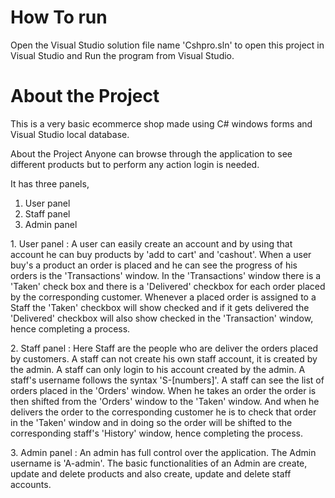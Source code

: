 # How To run 
Open the Visual Studio solution file name 'Cshpro.sln' to open this project in Visual Studio and Run the program from Visual Studio.

# About the Project
This is a very basic ecommerce shop made using C# windows forms and Visual Studio local database.

About the Project
Anyone can browse through the application to see different products but to perform any action login is needed.

It has three panels,
1. User panel
2. Staff panel
3. Admin panel

1\. User panel :
A user can easily create an account and by using that account he can buy products by 'add to cart' and 'cashout'. When a user buy's a product an order is placed and he can see the progress of his orders is the 'Transactions' window. In the 'Transactions' window there is a 'Taken' check box and there is a 'Delivered' checkbox for each order placed by the corresponding customer. Whenever a placed order is assigned to a Staff the 'Taken' checkbox will show checked and if it gets delivered the 'Delivered' checkbox will also show checked in the 'Transaction' window, hence completing a process.

2\. Staff panel :
Here Staff are the people who are deliver the orders placed by customers. A staff can not create his own staff account, it is created by the admin. A staff can only login to his account created by the admin. A staff's username follows the syntax 'S-[numbers]'. A staff can see the list of orders placed in the 'Orders' window. When he takes an order the order is then shifted from the 'Orders' window to the 'Taken' window. And when he delivers the order to the corresponding customer he is to check that order in the 'Taken' window and in doing so the order will be shifted to the corresponding staff's 'History' window, hence completing the process.

3\. Admin panel :
An admin has full control over the application. The Admin username is 'A-admin'. The basic functionalities of an Admin are create, update and delete products and also create, update and delete staff accounts.

